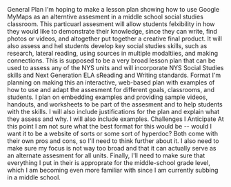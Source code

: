<head> General Plan </head>
<body>
I'm hoping to make a lesson plan showing how to use Google MyMaps as an alterntive assesment in a middle school social studies classroom. This particuarl assesment will allow students felxibility in how they would like to demonstrate their knowledge, since they can write, find photos or videos, and altogether put together a creative final product. It will also assess and hel students develop key social studies skills, such as research, lateral reading, using sources in multiple modaltiies, and making connections. This is supposed to be a very broad lesson plan that can be used to assess any of the NYS units and will incorporate NYS Social Studies skills and Next Generation ELA sReading and Writing standards. 
</body>
<head> Format </head>
<body>
I'm planning on making this an interactive, web-based plan with examples of how to use and adapt the assesment for different goals, classrooms, and students. I plan on embedding examples and providing sample videos, handouts, and worksheets to be part of the assesment and to help students with the skills. I will also include justifications for the plan and explain what they assess and why. I will also include examples. 
</body>
<head> Challenges I Anticipate </head>
<body>
At this point I am not sure what the best format for this would be -- would I want it to be a website of sorts or some sort of hyperdoc? Both come with their own pros and cons, so I'll need to think further about it. I also need to make sure my focus is not way too broad and that it can actually serve as an alternate assesment for all units. Finally, I'll need to make sure that everything I put in their is approprate for the middle-school grade level, which I am becoming even more familiar with since I am currently subbing in a middle school. 
</body>